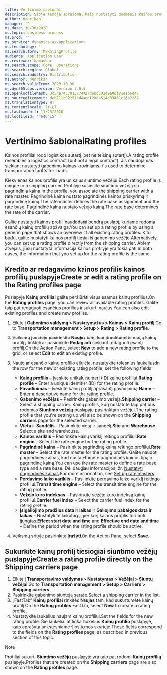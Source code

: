 ```yaml
---
title: Vertinimo šablonai
description: Šioje temoja aprašoma, kaip nustatyti duomenis kainos profiliams.
author: Henrikan
manager: ''
ms.date: 10/30/2020
ms.topic: business-process
ms.prod: ''
ms.service: dynamics-ax-applications
ms.technology: ''
ms.search.form: TMSRatingProfile
audience: Application User
ms.reviewer: kamaybac
ms.search.scope: Core, Operations
ms.search.region: Global
ms.search.industry: Distribution
ms.author: henrikan
ms.search.validFrom: 2020-10-30
ms.dyn365.ops.version: Version 7.0.0
ms.openlocfilehash: 3c54e7457813774027debd301d9a0bf8ce1b6d47
ms.sourcegitcommit: deb711c92251ed48cdf20ea514d03461c26a2262
ms.translationtype: HT
ms.contentlocale: lt-LT
ms.lasthandoff: 11/25/2020
ms.locfileid: "4646415"
---
```

# <a name="rating-profiles"></a><span data-ttu-id="16f91-103">Vertinimo šablonai</span><span class="sxs-lookup"><span data-stu-id="16f91-103">Rating profiles</span></span>

<span data-ttu-id="16f91-104">Kainos profiliai rodo logistikos sutartį (bet ne teisinę sutartį).</span><span class="sxs-lookup"><span data-stu-id="16f91-104">A rating profile resembles a logistics contract (but not a legal contract).</span></span> <span data-ttu-id="16f91-105">Jis naudojamas siekiant nustatyti gabenimo kainas kroviniams.</span><span class="sxs-lookup"><span data-stu-id="16f91-105">It's used to determine transportation tariffs for loads.</span></span> 

<span data-ttu-id="16f91-106">Kiekvienas kainos profilis yra unikalus siuntimo vežėjui.</span><span class="sxs-lookup"><span data-stu-id="16f91-106">Each rating profile is unique to a shipping carrier.</span></span> <span data-ttu-id="16f91-107">Profilyje susiesite siuntimo vežėją su pagrindinia kaina.</span><span class="sxs-lookup"><span data-stu-id="16f91-107">In the profile, you associate the shipping carrier with a rate master.</span></span> <span data-ttu-id="16f91-108">Pagrindinė kaina nustato pagrindinės kainos priskyrimą ir pagrindinę kainą.</span><span class="sxs-lookup"><span data-stu-id="16f91-108">The rate master defines the rate base assignment and the rate base.</span></span> <span data-ttu-id="16f91-109">Pagrindinė kaina nustato vežėjo kainą.</span><span class="sxs-lookup"><span data-stu-id="16f91-109">The rate base determines the rate of the carrier.</span></span>

<span data-ttu-id="16f91-110">Galite nustatyti kainos profilį naudodami bendrą puslapį, kuriame rodoma esančių kainų profilių apžvalga.</span><span class="sxs-lookup"><span data-stu-id="16f91-110">You can set up a rating profile by using a generic page that shows an overview of all existing rating profiles.</span></span> <span data-ttu-id="16f91-111">Kitu būdu, galite nustatyti kainos profilį tiesiai iš gabenimo vežėjo.</span><span class="sxs-lookup"><span data-stu-id="16f91-111">Alternatively, you can set up a rating profile directly from the shipping carrier.</span></span> <span data-ttu-id="16f91-112">Abiem atvejais, jūsų nustatyta informacija kainos profilyje yra tokia pati.</span><span class="sxs-lookup"><span data-stu-id="16f91-112">In both cases, the information that you set up for the rating profile is the same.</span></span>

## <a name="create-or-edit-a-rating-profile-on-the-rating-profiles-page"></a><span data-ttu-id="16f91-113">Kredito ar redagavimo kainos profilis kainos profilių puslapyje</span><span class="sxs-lookup"><span data-stu-id="16f91-113">Create or edit a rating profile on the Rating profiles page</span></span>

<span data-ttu-id="16f91-114">Puslapyje **Kainų profiliai** galite peržiūrėti visus esamus kainų profilius.</span><span class="sxs-lookup"><span data-stu-id="16f91-114">On the **Rating profiles** page, you can review all available rating profiles.</span></span> <span data-ttu-id="16f91-115">Galite taip pat redaguoti esančius profilius ir sukurti naujus.</span><span class="sxs-lookup"><span data-stu-id="16f91-115">You can also edit existing profiles and create new profiles.</span></span>

1. <span data-ttu-id="16f91-116">Eikite į **Gabenimo valdymą \> Nustatymyžus \> Kainas \> Kainų profilį**.</span><span class="sxs-lookup"><span data-stu-id="16f91-116">Go to **Transportation management \> Setup \> Rating \> Rating profile**.</span></span>
1. <span data-ttu-id="16f91-117">Veiksmų juostoje pasirinkite **Naujas** tam, kad įtrauktumėte naują kainų profilį į tinklelį ar pasirinkite **Redaguoti** siekiant redaguoti esantį profilį.</span><span class="sxs-lookup"><span data-stu-id="16f91-117">On the Action Pane, select **New** to add a new rating profile to the grid, or select **Edit** to edit an existing profile.</span></span>
1. <span data-ttu-id="16f91-118">Naujo ar esančio kainų profilio eilutėje, nustatykite tolesnius laukelius:</span><span class="sxs-lookup"><span data-stu-id="16f91-118">In the row for the new or existing rating profile, set the following fields:</span></span>

    - <span data-ttu-id="16f91-119">**Kainų profilis** – Įveskite unikalų numerį (ID) kainų profiliui.</span><span class="sxs-lookup"><span data-stu-id="16f91-119">**Rating profile** – Enter a unique identifier (ID) for the rating profile.</span></span>
    - <span data-ttu-id="16f91-120">**Pavadinimas** – Įveskite kainų profilį aprašantį pavadinimą.</span><span class="sxs-lookup"><span data-stu-id="16f91-120">**Name** – Enter a descriptive name for the rating profile.</span></span>
    - <span data-ttu-id="16f91-121">**Gabenimo vežėjas** – Pasirinkite gabenimo vežėją.</span><span class="sxs-lookup"><span data-stu-id="16f91-121">**Shipping carrier** – Select a shipping carrier.</span></span> <span data-ttu-id="16f91-122">Kainų profilis, kurį nustatote taip pat bus rodomas **Siuntimo vežėjų** puslapyje pasirinktam vežėjui.</span><span class="sxs-lookup"><span data-stu-id="16f91-122">The rating profile that you're setting up will also be shown on the **Shipping carriers** page for the selected carrier.</span></span>
    - <span data-ttu-id="16f91-123">**Vieta** ir **Sandėlis** – Pasirinkite vietą ir sandėlį.</span><span class="sxs-lookup"><span data-stu-id="16f91-123">**Site** and **Warehouse** – Select a site and warehouse.</span></span>
    - <span data-ttu-id="16f91-124">**Kainos variklis** – Pasirinkite kainų variklį reitingo profiliui.</span><span class="sxs-lookup"><span data-stu-id="16f91-124">**Rate engine** – Select the rate engine for the rating profile.</span></span>
    - <span data-ttu-id="16f91-125">**Pagrindinė kaina** – Pasirinkite pagrindinę kainą reitingo profiliui.</span><span class="sxs-lookup"><span data-stu-id="16f91-125">**Rate master** – Select the rate master for the rating profile.</span></span> <span data-ttu-id="16f91-126">Galite naudoti pagrindines kainas, kad nustatytumėte pagrindinės kainos tipą ir pagrindinę kainą.</span><span class="sxs-lookup"><span data-stu-id="16f91-126">You can use the rate master to define a rate base type and a rate base.</span></span> <span data-ttu-id="16f91-127">Dėl daugiau informacijos, žr. [Nustatyti pagrindines kainas](set-up-rate-masters.md).</span><span class="sxs-lookup"><span data-stu-id="16f91-127">For more information, see [Set up rate masters](set-up-rate-masters.md).</span></span>
    - <span data-ttu-id="16f91-128">**Perdavimo laiko variklis** – Pasirinkite perdavimo laiko variklį reitingo profiliui.</span><span class="sxs-lookup"><span data-stu-id="16f91-128">**Transit time engine** – Select the transit time engine for the rating profile.</span></span>
    - <span data-ttu-id="16f91-129">**Vežėjo kuro indeksas** – Pasirinkite vežėjo kuro indeksą kainų profiliui.</span><span class="sxs-lookup"><span data-stu-id="16f91-129">**Carrier fuel index** – Select the carrier fuel index for the rating profile.</span></span>
    - <span data-ttu-id="16f91-130">**Įsigaliojimo pradžios data ir laikas** ir **Galiojimo pabaigos data ir laikas** – Nustatykite laikotarpį, per kurį kainos profilis turi būti įjungtas.</span><span class="sxs-lookup"><span data-stu-id="16f91-130">**Effect start date and time** and **Effective end date and time** – Define the period when the rating profile should be active.</span></span>

1. <span data-ttu-id="16f91-131">Veiksmų srityje pasirinkite **Įrašyti**.</span><span class="sxs-lookup"><span data-stu-id="16f91-131">On the Action Pane, select **Save**.</span></span>

## <a name="create-a-rating-profile-directly-on-the-shipping-carriers-page"></a><span data-ttu-id="16f91-132">Sukurkite kainų profilį tiesiogiai siuntimo vežėjų puslapyje</span><span class="sxs-lookup"><span data-stu-id="16f91-132">Create a rating profile directly on the Shipping carriers page</span></span>

1. <span data-ttu-id="16f91-133">Eikite į **Transportavimo valdymas \> Nustatymas \> Vežėjai \> Siuntų vežėjai**.</span><span class="sxs-lookup"><span data-stu-id="16f91-133">Go to **Transportation management \> Setup \> Carriers \> Shipping carriers**.</span></span>
1. <span data-ttu-id="16f91-134">Pasirinkite gabenimo siuntėją sąraše.</span><span class="sxs-lookup"><span data-stu-id="16f91-134">Select a shipping carrier in the list.</span></span>
1. <span data-ttu-id="16f91-135">„FastTab“ **Kainų profiliai** rinkitės **Naujas** tam, kad sukurtumėte kainų profilį.</span><span class="sxs-lookup"><span data-stu-id="16f91-135">On the **Rating profiles** FastTab, select **New** to create a rating profile.</span></span>
1. <span data-ttu-id="16f91-136">Nustatykite laukelius naujam kainų profiliui.</span><span class="sxs-lookup"><span data-stu-id="16f91-136">Set the fields for the new rating profile.</span></span> <span data-ttu-id="16f91-137">Šie laukeliai atitinka laukelius **Kainų profilio** puslapyje, kaip aprašyta ankstesniame šios temos skyriuje.</span><span class="sxs-lookup"><span data-stu-id="16f91-137">These fields correspond to the fields on the **Rating profiles** page, as described in previous section of this topic.</span></span>

> [!NOTE]
> <span data-ttu-id="16f91-138">Profiliai sukurti **Siuntimo vežėjų** puslapyje yra taip pat rodomi **Kainų profilių** puslapyje.</span><span class="sxs-lookup"><span data-stu-id="16f91-138">Profiles that are created on the **Shipping carriers** page are also shown on the **Rating profiles** page.</span></span>
